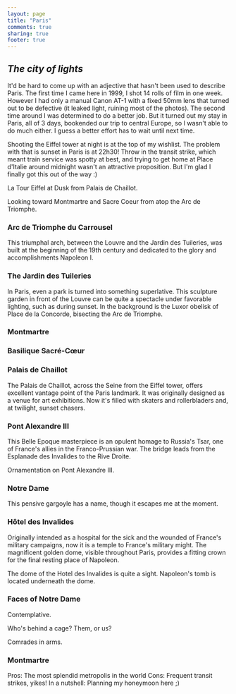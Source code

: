 ```yaml
---
layout: page
title: "Paris"
comments: true
sharing: true
footer: true
---
```

<h2><em>The city of lights</em></h2>

It'd be hard to come up with an adjective that hasn't been used to describe Paris. The first time I came here in 1999, I shot 14 rolls of film in one week. However I had only a manual Canon AT-1 with a fixed 50mm lens that turned out to be defective (it leaked light, ruining most of the photos). The second time around I was determined to do a better job. But it turned out my stay in Paris, all of 3 days, bookended our trip to central Europe, so I wasn't able to do much either. I guess a better effort has to wait until next time.

Shooting the Eiffel tower at night is at the top of my wishlist. The problem with that is sunset in Paris is at 22h30! Throw in the transit strike, which meant train service was spotty at best, and trying to get home at Place d'Italie around midnight wasn't an attractive proposition. But I'm glad I finally got this out of the way :)

La Tour Eiffel at Dusk from Palais de Chaillot.

Looking toward Montmartre and Sacre Coeur from atop the Arc de Triomphe.

<h3>Arc de Triomphe du Carrousel</h3>
This triumphal arch, between the Louvre and the Jardin des Tuileries, was built at the beginning of the 19th century and dedicated to the glory and accomplishments Napoleon I.

<h3>The Jardin des Tuileries</h3>
In Paris, even a park is turned into something superlative. This sculpture garden in front of the Louvre can be quite a spectacle under favorable lighting, such as during sunset. In the background is the Luxor obelisk of Place de la Concorde, bisecting the Arc de Triomphe.

<h3>Montmartre</h3>

<h3>Basilique Sacr&eacute;-C&oelig;ur</h3>

 <h3>Palais de Chaillot</h3>
 The Palais de Chaillot, across the Seine from the Eiffel tower, offers excellent vantage point of the Paris landmark. It was originally designed as a venue for art exhibitions. Now it's filled with skaters and rollerbladers and, at twilight, sunset chasers.

<h3>Pont Alexandre III</h3>
This Belle Epoque masterpiece is an opulent homage to Russia's Tsar, one of France's allies in the Franco-Prussian war. The bridge leads from the Esplanade des Invalides to the Rive Droite.

Ornamentation on Pont Alexandre III.

<h3>Notre Dame</h3>

This pensive gargoyle has a name, though it escapes me at the moment.

<h3>H&ocirc;tel des Invalides</h3>

Originally intended as a hospital for the sick and the wounded of France's military campaigns, now it is a temple to France's military might. The magnificent golden dome, visible throughout Paris, provides a fitting crown for the final resting place of Napoleon.

The dome of the Hotel des Invalides is quite a sight. Napoleon's tomb is located underneath the dome.

<h3></h3>
<h3>Faces of Notre Dame</h3>

Contemplative.

Who's behind a cage?  Them, or us?

Comrades in arms.

<h3>Montmartre</h3>

Pros: The most splendid metropolis in the world
Cons: Frequent transit strikes, yikes!
In a nutshell: Planning my honeymoon here ;)

